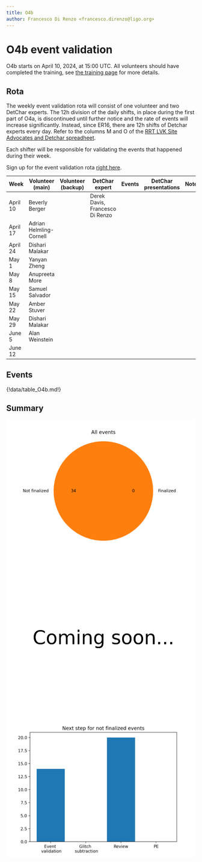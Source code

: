```yaml
---
title: O4b
author: Francesco Di Renzo <francesco.direnzo@ligo.org>
---
```


# O4b event validation

O4b starts on April 10, 2024, at 15:00 UTC. All volunteers should have completed the training, see [the training page](training.md) for more details.

## Rota

The weekly event validation rota will consist of one volunteer and two DetChar experts. The 12h division of the daily shifts, in place during the first part of O4a, is discontinued until further notice and the rate of events will increase significantly. Instead, since ER16, there are 12h shifts of Detchar experts every day. Refer to the columns M and O of the [RRT LVK Site Advocates and Detchar spreadheet](https://docs.google.com/spreadsheets/d/1MD9o4GlT5iW2oP5QWUt_T1UMVc2CbzizigK76fc8fr4/edit#gid=1967048006).

Each shifter will be responsible for validating the events that happened during their week.

Sign up for the event validation rota [right here](https://docs.google.com/document/d/1KG7r8cv---d1DZ6uqUmnudz8fZ_eBrCXiIMq8UDTfXA/edit#).


| Week        | Volunteer (main)        | Volunteer (backup)  | DetChar expert | Events | DetChar presentations | Notes |
|-------------|-------------------------|---------------------|----------------|--------|-------|--------|
| April 10    | Beverly Berger          |                     | Derek Davis, Francesco Di Renzo| | |    | 
| April 17    | Adrian Helmling-Cornell |                     |                |        |       |        |
| April 24    | Dishari Malakar         |                     |                |        |       |        |
| May 1       | Yanyan Zheng            |                     |                |        |       |        |
| May 8       | Anupreeta More          |                     |                |        |       |        |
| May 15      | Samuel Salvador         |                     |                |        |       |        |
| May 22      | Amber Stuver            |                     |                |        |       |        |
| May 29      | Dishari Malakar         |                     |                |        |       |        |
| June 5      | Alan Weinstein          |                     |                |        |       |        |
| June 12     |                         |                     |                |        |       |        |



## Events

{!data/table_O4b.md!}

## Summary

![total](img/O4b_total.png)
![finalized](img/O4b_finalized.png)
![nfinalized](img/O4b_not_finalized.png)
